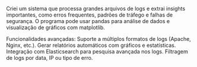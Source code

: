 Criei um sistema que processa grandes arquivos de logs e extrai insights importantes, como erros frequentes, padrões de tráfego e falhas de segurança. O programa pode usar pandas para análise de dados e visualização de gráficos com matplotlib.

Funcionalidades avançadas:
Suporte a múltiplos formatos de logs (Apache, Nginx, etc.).
Gerar relatórios automáticos com gráficos e estatísticas.
Integração com Elasticsearch para pesquisa avançada nos logs.
Filtragem de logs por data, IP ou tipo de erro.
